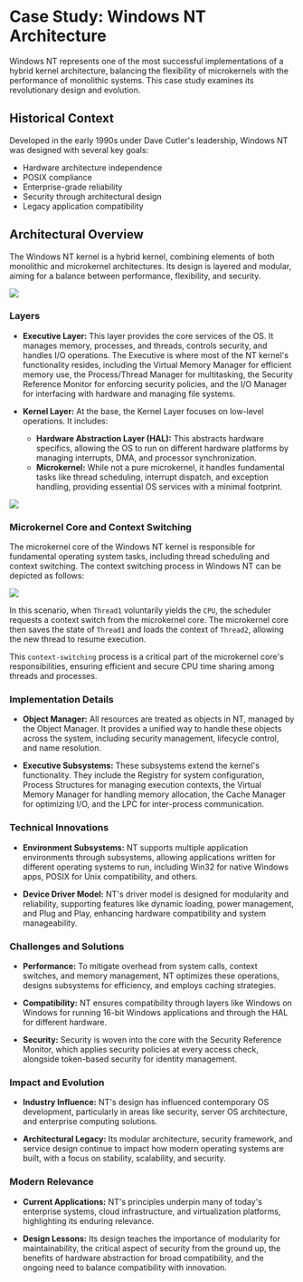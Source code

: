# Case Study: Windows NT Architecture

Windows NT represents one of the most successful implementations of a hybrid kernel architecture, balancing the flexibility of microkernels with the performance of monolithic systems. This case study examines its revolutionary design and evolution.

## Historical Context
Developed in the early 1990s under Dave Cutler's leadership, Windows NT was designed with several key goals:
- Hardware architecture independence
- POSIX compliance
- Enterprise-grade reliability
- Security through architectural design
- Legacy application compatibility

## Architectural Overview

The Windows NT kernel is a hybrid kernel, combining elements of both monolithic and microkernel architectures. Its design is layered and modular, aiming for a balance between performance, flexibility, and security.

[![](https://mermaid.ink/img/pako:eNptkd9OwjAUh1-l6VVJ4AW4MIExRRlKmNFE58WhO2w1a7v0j7ose3frxqIQe9Xz_b62J6ct5TpHOqeFgbokyT5TJKzF67NQuf605P6RbNAorN7IbHZFliz-Qu6d-ECSQINmcjrQpxEb3LNo2Ucr9nB4R-7IFhQUF2Hc_t6a-oNtrENpu0GJe-Wa7bEQ1plm8hffsJ3RHK0lqTOeO2_Qnglr9iSM81CRLUptmov3B-mWRcBL_De7Y8kuOpGoJxu2XiQjoVMq0UgQeRhi-wMz6kqUmNF52OZ4BF-5jGaqCyp4p9NGcToP3eKUGu2Lcix8nYPDlYDwF3KENagXrUN5hMpi9w1pL4N7?type=png)](https://mermaid.live/edit#pako:eNptkd9OwjAUh1-l6VVJ4AW4MIExRRlKmNFE58WhO2w1a7v0j7ose3frxqIQe9Xz_b62J6ct5TpHOqeFgbokyT5TJKzF67NQuf605P6RbNAorN7IbHZFliz-Qu6d-ECSQINmcjrQpxEb3LNo2Ucr9nB4R-7IFhQUF2Hc_t6a-oNtrENpu0GJe-Wa7bEQ1plm8hffsJ3RHK0lqTOeO2_Qnglr9iSM81CRLUptmov3B-mWRcBL_De7Y8kuOpGoJxu2XiQjoVMq0UgQeRhi-wMz6kqUmNF52OZ4BF-5jGaqCyp4p9NGcToP3eKUGu2Lcix8nYPDlYDwF3KENagXrUN5hMpi9w1pL4N7)

### Layers

* **Executive Layer:** This layer provides the core services of the OS. It manages memory, processes, and threads, controls security, and handles I/O operations. The Executive is where most of the NT kernel's functionality resides, including the Virtual Memory Manager for efficient memory use, the Process/Thread Manager for multitasking, the Security Reference Monitor for enforcing security policies, and the I/O Manager for interfacing with hardware and managing file systems.

* **Kernel Layer:** At the base, the Kernel Layer focuses on low-level operations. It includes:
    * **Hardware Abstraction Layer (HAL):** This abstracts hardware specifics, allowing the OS to run on different hardware platforms by managing interrupts, DMA, and processor synchronization.
    * **Microkernel:** While not a pure microkernel, it handles fundamental tasks like thread scheduling, interrupt dispatch, and exception handling, providing essential OS services with a minimal footprint.

[![](https://mermaid.ink/img/pako:eNp1kk1rwzAMhv-K8SmD9rLdchiUfVBYO8bCGIxcFEdNTRM7yHa7UPrf58RJlmZMJ72vH1uy7DMXOkce84Kg3rPNe6qYD-OyYHwYJLb1SPDb-JTq7jZxmWmMxSrqJBv1TQBR5bOTXpAUlrOzxtWnbxTOyiMmSEcp0PwybTzLEpNQr01ZMq01xCvak6ZDYkEcol6wTs3AN9K-gtmCggIp6iXr9QQeb9HGVgrSh-4WD5owmmjWGpN969UmWgPlJyBkq8xYAmGlVmwDzVWBARrp6fhCej1utlze_zesP3YHz9oO6MzsQN90WPRJMPqe-IJXSBXI3P-Tc8uk3O6xwpTHPs1xB660KU_VxaPgrE4aJXhsyeGCk3bFfhCuzsHiowT_6tVg1qC-tPZyB6XByw_FYtPl?type=png)](https://mermaid.live/edit#pako:eNp1kk1rwzAMhv-K8SmD9rLdchiUfVBYO8bCGIxcFEdNTRM7yHa7UPrf58RJlmZMJ72vH1uy7DMXOkce84Kg3rPNe6qYD-OyYHwYJLb1SPDb-JTq7jZxmWmMxSrqJBv1TQBR5bOTXpAUlrOzxtWnbxTOyiMmSEcp0PwybTzLEpNQr01ZMq01xCvak6ZDYkEcol6wTs3AN9K-gtmCggIp6iXr9QQeb9HGVgrSh-4WD5owmmjWGpN969UmWgPlJyBkq8xYAmGlVmwDzVWBARrp6fhCej1utlze_zesP3YHz9oO6MzsQN90WPRJMPqe-IJXSBXI3P-Tc8uk3O6xwpTHPs1xB660KU_VxaPgrE4aJXhsyeGCk3bFfhCuzsHiowT_6tVg1qC-tPZyB6XByw_FYtPl)

### Microkernel Core and Context Switching
The microkernel core of the Windows NT kernel is responsible for fundamental operating system tasks, including thread scheduling and context switching. The context switching process in Windows NT can be depicted as follows:

[![](https://mermaid.ink/img/pako:eNp9kUFPAyEQhf8K4VwP9sihl3rUxLj1oOEygddCZGGFQWua_ndpdreJrcqJ4X3vDQwHaZKFVLLgvSIa3HnaZep1FG0NlNkbP1BksXEZZG-vhc442BqQr6UHb3J6Q44I65TxV-hSx1GaetysVudQJV48ghXrx-eROSuNushX4un0isLCpMjYsyifno0bjRdws0_tlOjoA7Pnf3ipxH0i-xOepN8vVGoPgT1MZZ-iXMgeuSdv28wPJ7uW7NBDS9W2FluqgbXU8dhQqpy6r2ik4lyxkDnVnZuLOlji-b_mwzbV15RauaVQcPwGjzCm5w?type=png)](https://mermaid.live/edit#pako:eNp9kUFPAyEQhf8K4VwP9sihl3rUxLj1oOEygddCZGGFQWua_ndpdreJrcqJ4X3vDQwHaZKFVLLgvSIa3HnaZep1FG0NlNkbP1BksXEZZG-vhc442BqQr6UHb3J6Q44I65TxV-hSx1GaetysVudQJV48ghXrx-eROSuNushX4un0isLCpMjYsyifno0bjRdws0_tlOjoA7Pnf3ipxH0i-xOepN8vVGoPgT1MZZ-iXMgeuSdv28wPJ7uW7NBDS9W2FluqgbXU8dhQqpy6r2ik4lyxkDnVnZuLOlji-b_mwzbV15RauaVQcPwGjzCm5w)

In this scenario, when `Thread1` voluntarily yields the `CPU`, the scheduler requests a context switch from the microkernel core. The microkernel core then saves the state of `Thread1` and loads the context of `Thread2`, allowing the new thread to resume execution.

This `context-switching` process is a critical part of the microkernel core's responsibilities, ensuring efficient and secure CPU time sharing among threads and processes.

### Implementation Details

* **Object Manager:** All resources are treated as objects in NT, managed by the Object Manager. It provides a unified way to handle these objects across the system, including security management, lifecycle control, and name resolution.

* **Executive Subsystems:** These subsystems extend the kernel's functionality. They include the Registry for system configuration, Process Structures for managing execution contexts, the Virtual Memory Manager for handling memory allocation, the Cache Manager for optimizing I/O, and the LPC for inter-process communication.

### Technical Innovations

* **Environment Subsystems:** NT supports multiple application environments through subsystems, allowing applications written for different operating systems to run, including Win32 for native Windows apps, POSIX for Unix compatibility, and others.

* **Device Driver Model:** NT's driver model is designed for modularity and reliability, supporting features like dynamic loading, power management, and Plug and Play, enhancing hardware compatibility and system manageability.

### Challenges and Solutions

* **Performance:** To mitigate overhead from system calls, context switches, and memory management, NT optimizes these operations, designs subsystems for efficiency, and employs caching strategies.

* **Compatibility:** NT ensures compatibility through layers like Windows on Windows for running 16-bit Windows applications and through the HAL for different hardware.

* **Security:** Security is woven into the core with the Security Reference Monitor, which applies security policies at every access check, alongside token-based security for identity management.

### Impact and Evolution

* **Industry Influence:** NT's design has influenced contemporary OS development, particularly in areas like security, server OS architecture, and enterprise computing solutions.

* **Architectural Legacy:** Its modular architecture, security framework, and service design continue to impact how modern operating systems are built, with a focus on stability, scalability, and security.

### Modern Relevance

* **Current Applications:** NT's principles underpin many of today's enterprise systems, cloud infrastructure, and virtualization platforms, highlighting its enduring relevance.

* **Design Lessons:** Its design teaches the importance of modularity for maintainability, the critical aspect of security from the ground up, the benefits of hardware abstraction for broad compatibility, and the ongoing need to balance compatibility with innovation.

